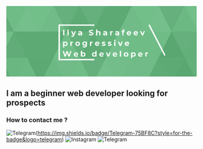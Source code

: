 [![Header](https://github.com/IlyaSharafeev/IlyaSharafeev/blob/main/assets/%D0%BE%D0%B1%D0%BB%D0%BE%D0%B6%D0%BA%D0%B0%20%D0%B3%D0%B8%D1%82%D1%85%D0%B0%D0%B1.jpeg)](https://t.me/IlyaSharafeev)

## I am a beginner web developer looking for prospects

### How to contact me ?

![Telegram](https://t.me/IlyaSharafeev)(https://img.shields.io/badge/Telegram-75BF8C?style=for-the-badge&logo=telegram)
![Instagram](https://img.shields.io/badge/Instagram-75BF8C?style=for-the-badge&logo=instagram)
![Telegram](https://img.shields.io/badge/Gmail-75BF8C?style=for-the-badge&logo=gmail)

